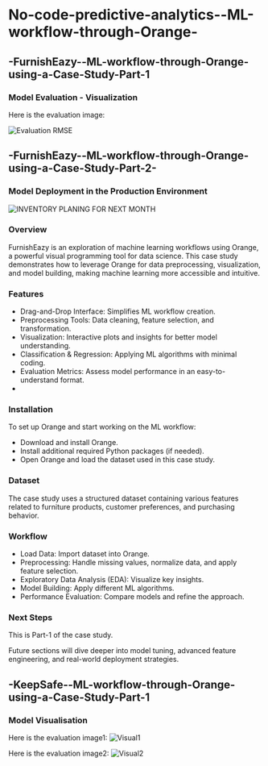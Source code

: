 # No-code-predictive-analytics--ML-workflow-through-Orange-

## -FurnishEazy--ML-workflow-through-Orange-using-a-Case-Study-Part-1

### Model Evaluation - Visualization

Here is the evaluation image:

![Evaluation RMSE](https://github.com/Ishita95-harvad/No-code-predictive-analytics--ML-workflow-through-Orange-/blob/main/Evaluation%20RMSE.png)

## -FurnishEazy--ML-workflow-through-Orange-using-a-Case-Study-Part-2-

### Model Deployment in the Production Environment

![INVENTORY PLANING FOR NEXT MONTH](https://github.com/Ishita95-harvad/No-code-predictive-analytics--ML-workflow-through-Orange-/blob/main/PLAN%20THE%20INVENTORY%20FOR%20NECT%20MONTH.png)

### Overview

FurnishEazy is an exploration of machine learning workflows using Orange, a powerful visual programming tool for data science. This case study demonstrates how to leverage Orange for data preprocessing, visualization, and model building, making machine learning more accessible and intuitive.

### Features

- Drag-and-Drop Interface: Simplifies ML workflow creation.
- Preprocessing Tools: Data cleaning, feature selection, and transformation.
- Visualization: Interactive plots and insights for better model understanding.
- Classification & Regression: Applying ML algorithms with minimal coding.
- Evaluation Metrics: Assess model performance in an easy-to-understand format.
- 
### Installation

To set up Orange and start working on the ML workflow:
- Download and install Orange.
- Install additional required Python packages (if needed).
- Open Orange and load the dataset used in this case study.

### Dataset
The case study uses a structured dataset containing various features related to furniture products, customer preferences, and purchasing behavior.

### Workflow

- Load Data: Import dataset into Orange.
- Preprocessing: Handle missing values, normalize data, and apply feature selection.
- Exploratory Data Analysis (EDA): Visualize key insights.
- Model Building: Apply different ML algorithms.
- Performance Evaluation: Compare models and refine the approach.

### Next Steps
This is Part-1 of the case study.

Future sections will dive deeper into model tuning, advanced feature engineering, and real-world deployment strategies.

## -KeepSafe--ML-workflow-through-Orange-using-a-Case-Study-Part-1
### Model Visualisation

 Here is the evaluation image1:
![Visual1](https://github.com/Ishita95-harvad/No-code-predictive-analytics--ML-workflow-through-Orange-/blob/main/visual1.png)

 Here is the evaluation image2:
![Visual2](https://github.com/Ishita95-harvad/No-code-predictive-analytics--ML-workflow-through-Orange-/blob/main/visual2.png)



  



